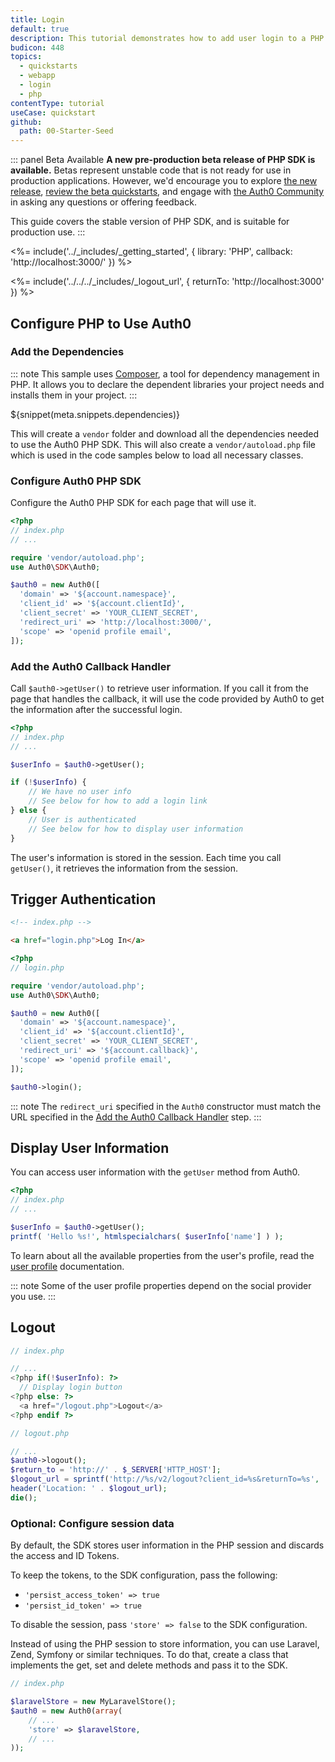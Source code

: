```yaml
---
title: Login
default: true
description: This tutorial demonstrates how to add user login to a PHP application.
budicon: 448
topics:
  - quickstarts
  - webapp
  - login
  - php
contentType: tutorial
useCase: quickstart
github:
  path: 00-Starter-Seed
---
```


::: panel Beta Available
**A new pre-production beta release of PHP SDK is available.** Betas represent unstable code that is not ready for use in production applications. However, we'd encourage you to explore [the new release](https://github.com/auth0/auth0-php), [review the beta quickstarts](/quickstart/webapp/php-beta), and engage with [the Auth0 Community](https://community.auth0.com/) in asking any questions or offering feedback.

This guide covers the stable version of PHP SDK, and is suitable for production use.
:::

<%= include('../_includes/_getting_started', { library: 'PHP', callback: 'http://localhost:3000/' }) %>

<%= include('../../../_includes/_logout_url', { returnTo: 'http://localhost:3000' }) %>

## Configure PHP to Use Auth0

### Add the Dependencies

::: note
This sample uses [Composer](https://getcomposer.org/doc/00-intro.md), a tool for dependency management in PHP. It allows you to declare the dependent libraries your project needs and installs them in your project.
:::

${snippet(meta.snippets.dependencies)}

This will create a `vendor` folder and download all the dependencies needed to use the Auth0 PHP SDK. This will also create a `vendor/autoload.php` file which is used in the code samples below to load all necessary classes.

### Configure Auth0 PHP SDK

Configure the Auth0 PHP SDK for each page that will use it.

```php
<?php
// index.php
// ...

require 'vendor/autoload.php';
use Auth0\SDK\Auth0;

$auth0 = new Auth0([
  'domain' => '${account.namespace}',
  'client_id' => '${account.clientId}',
  'client_secret' => 'YOUR_CLIENT_SECRET',
  'redirect_uri' => 'http://localhost:3000/',
  'scope' => 'openid profile email',
]);
```

### Add the Auth0 Callback Handler

Call `$auth0->getUser()` to retrieve user information. If you call it from the page that handles the callback, it will use the code provided by Auth0 to get the information after the successful login.

```php
<?php
// index.php
// ...

$userInfo = $auth0->getUser();

if (!$userInfo) {
    // We have no user info
    // See below for how to add a login link
} else {
    // User is authenticated
    // See below for how to display user information
}
```

The user's information is stored in the session. Each time you call `getUser()`, it retrieves the information from the session.

## Trigger Authentication

```html
<!-- index.php -->

<a href="login.php">Log In</a>
```

```php
<?php
// login.php

require 'vendor/autoload.php';
use Auth0\SDK\Auth0;

$auth0 = new Auth0([
  'domain' => '${account.namespace}',
  'client_id' => '${account.clientId}',
  'client_secret' => 'YOUR_CLIENT_SECRET',
  'redirect_uri' => '${account.callback}',
  'scope' => 'openid profile email',
]);

$auth0->login();
```

::: note
The `redirect_uri` specified in the `Auth0` constructor must match the URL specified in the [Add the Auth0 Callback Handler](#add-the-auth0-callback-handler) step.
:::

## Display User Information

You can access user information with the `getUser` method from Auth0.

```php
<?php
// index.php
// ...

$userInfo = $auth0->getUser();
printf( 'Hello %s!', htmlspecialchars( $userInfo['name'] ) );
```

To learn about all the available properties from the user's profile, read the [user profile](/users/concepts/overview-user-profile) documentation.

::: note
Some of the user profile properties depend on the social provider you use.
:::

## Logout

```php
// index.php

// ...
<?php if(!$userInfo): ?>
  // Display login button
<?php else: ?>
  <a href="/logout.php">Logout</a>
<?php endif ?>
```

```php
// logout.php

// ...
$auth0->logout();
$return_to = 'http://' . $_SERVER['HTTP_HOST'];
$logout_url = sprintf('http://%s/v2/logout?client_id=%s&returnTo=%s', '${account.namespace}', '${account.clientId}', $return_to);
header('Location: ' . $logout_url);
die();
```

### Optional: Configure session data

By default, the SDK stores user information in the PHP session and discards the access and ID Tokens.

To keep the tokens, to the SDK configuration, pass the following:
* `'persist_access_token' => true`
* `'persist_id_token' => true`

To disable the session, pass `'store' => false` to the SDK configuration.

Instead of using the PHP session to store information, you can use Laravel, Zend, Symfony or similar techniques. To do that, create a class that implements the get, set and delete methods and pass it to the SDK.

```php
// index.php

$laravelStore = new MyLaravelStore();
$auth0 = new Auth0(array(
    // ...
    'store' => $laravelStore,
    // ...
));
```
